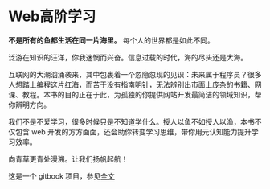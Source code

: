 # Web高阶学习

**不是所有的鱼都生活在同一片海里。** 每个人的世界都是如此不同。

泛游在知识的汪洋，你我迷惘而兴奋。信息过载的时代，海的尽头还是大海。

互联网的大潮汹涌袭来，其中包裹着一个忽隐忽现的见识：未来属于程序员？很多人想踏上编程这片红海，而苦于没有指南明针，无法辨别出市面上庞杂的书籍、网课、教程。本书的目的正在于此，为孤独的你提供网站开发最简洁的领域知识，帮你辨明方向。

我们不是不爱学习，很多时候只是不知道学什么。授人以鱼不如授人以渔，本书不仅包含 web 开发的方方面面，还会助你转变学习思维，带你用元认知能力提升学习效率。

向青草更青处漫溯。让我们扬帆起航！

这是一个 gitbook 项目，参见[全文](https://legacy.gitbook.com/book/zhongweili/lookdoc/details)
